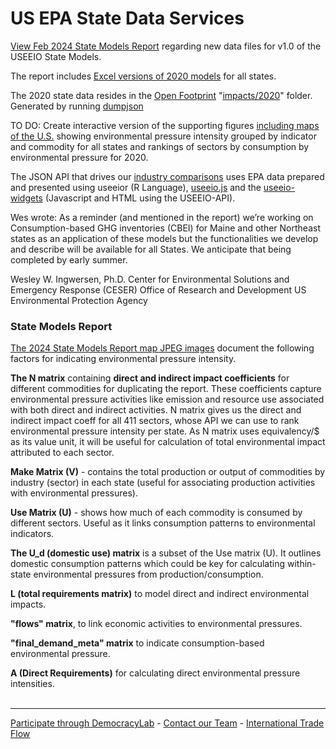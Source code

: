 # US EPA State Data Services 

[View Feb 2024 State Models Report](https://cfpub.epa.gov/si/si_public_record_Report.cfm?dirEntryId=360453&Lab=CESER) regarding new data files for v1.0 of the USEEIO State Models. 

The report includes [Excel versions of 2020 models](http://doi.org/10.23719/1530076) for all states.
 
The 2020 state data resides in the [Open Footprint](/OpenFootprint/) "[impacts/2020](/OpenFootprint/impacts/2020)" folder. Generated by running [dumpjson](../) 

TO DO: Create interactive version of the supporting figures [including maps of the U.S.](https://doi.org/10.6084/m9.figshare.c.7041473) showing environmental pressure intensity grouped by indicator and commodity for all states and rankings of sectors by consumption by environmental pressure for 2020.

The JSON API that drives our [industry comparisons](/localsite/info/) uses EPA data prepared and presented using useeior (R Language),  [useeio.js](/useeio.js/footprint) and the [useeio-widgets](/io/charts/) (Javascript and HTML using the USEEIO-API).

Wes wrote: As a reminder (and mentioned in the report) we’re working on Consumption-based GHG inventories (CBEI) for Maine and other Northeast states as an application of these models but the functionalities we develop and describe will be available for all States. We anticipate that being completed by early summer. 

Wesley W. Ingwersen, Ph.D.
Center for Environmental Solutions and Emergency Response (CESER)
Office of Research and Development
US Environmental Protection Agency

### State Models Report

[The 2024 State Models Report map JPEG images](https://doi.org/10.6084/m9.figshare.c.7041473) document the following factors for indicating environmental pressure intensity.

**The N matrix** containing **direct and indirect impact coefficients** for different commodities for duplicating the report. These coefficients capture environmental pressure activities like emission and resource use associated with both direct and indirect activities. N matrix gives us the direct and indirect impact coeff for all 411 sectors, whose API we can use to rank environmental pressure intensity per state. As N matrix uses equivalency/$ as its value unit, it will be useful for calculation of total environmental impact attributed to each sector. 

**Make Matrix (V)** -  contains the total production or output of commodities by industry (sector) in each state (useful for associating production activities with environmental pressures).  

**Use Matrix (U)** -  shows how much of each commodity is consumed by different sectors. Useful as it links consumption patterns to environmental indicators.  

**The U\_d (domestic use) matrix** is a subset of the Use matrix (U). It outlines domestic consumption patterns which could be key for calculating within-state environmental pressures from production/consumption.  

**L (total requirements matrix)** to model direct and indirect environmental impacts.  

**"flows" matrix**, to link economic activities to environmental pressures.  

**"final\_demand\_meta" matrix** to indicate consumption-based environmental pressure.  

**A (Direct Requirements)** for calculating direct environmental pressure intensities.  
<br>

---

[Participate through DemocracyLab](https://www.democracylab.org/projects/834) - [Contact our Team](/io/team/) - [International Trade Flow](/OpenFootprint/trade/)
<br>


